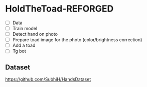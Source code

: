 # HoldTheToad-REFORGED

- [ ] Data
- [ ] Train model
- [ ] Detect hand on photo
- [ ] Prepare toad image for the photo (color/brightness correction)
- [ ] Add a toad
- [ ] Tg bot

## Dataset
https://github.com/SubhiH/HandsDataset
